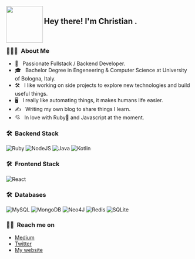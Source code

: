 <img align="left" width="100" height="100" src="https://github.com/a-chris/achris.me/blob/main/public/resources/avatar.webp">

<h2> Hey there! I'm Christian .</h2>
<br/>
<h3> 👨🏻‍💻 &nbsp;About Me </h3>

- 🤔 &nbsp; Passionate Fullstack / Backend Developer.
- 🎓 &nbsp; Bachelor Degree in Engeneering & Computer Science at University of Bologna, Italy.
- 🛠 &nbsp; I like working on side projects to explore new technologies and build useful things.
- 🖥 &nbsp; I really like automating things, it makes humans life easier.
- ✍️ &nbsp; Writing my own blog to share things I learn.
- 💘 &nbsp; In love with Ruby💎 and Javascript at the moment.

<h3> 🛠 &nbsp;Backend Stack</h3>

![Ruby](https://img.shields.io/badge/Ruby-CC342D?style=for-the-badge&logo=ruby&logoColor=white)
![NodeJS](https://img.shields.io/badge/Node.js-43853D?style=for-the-badge&logo=node.js&logoColor=white)
![Java](https://img.shields.io/badge/Java-ED8B00?style=for-the-badge&logo=java&logoColor=white)
![Kotlin](https://img.shields.io/badge/Kotlin-0095D5?&style=for-the-badge&logo=kotlin&logoColor=white)

<h3> 🛠 &nbsp;Frontend Stack</h3>

![React](https://img.shields.io/badge/React-20232A?style=for-the-badge&logo=react&logoColor=61DAFB)

<h3> 🛠 &nbsp;Databases</h3>

![MySQL](https://img.shields.io/badge/MySQL-00000F?style=for-the-badge&logo=mysql&logoColor=white)
![MongoDB](https://img.shields.io/badge/MongoDB-4EA94B?style=for-the-badge&logo=mongodb&logoColor=white)
![Neo4J](https://img.shields.io/badge/Neo4j-008CC1?style=for-the-badge&logo=neo4j&logoColor=white)
![Redis](https://img.shields.io/badge/redis-%23DD0031.svg?style=for-the-badge&logo=redis&logoColor=white)
![SQLite](https://img.shields.io/badge/sqlite-%2307405e.svg?style=for-the-badge&logo=sqlite&logoColor=white)
  
 <h3> 🤝🏻 &nbsp;Reach me on</h3>
 
 - [Medium](https://medium.com/@a.christian.toscano)
 - [Twitter](https://twitter.com/a_chris15)
 - [My website](https://achris.me)
